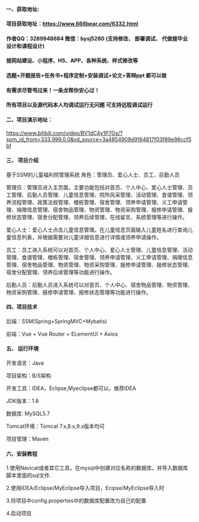 

#### 一、获取地址:
#### 项目获取地址：https://www.666bear.com/6332.html
#### 作者QQ：3289948684 微信：bysj5280 (支持修改、 部署调试、 代做接毕业设计和课程设计)
#### 接网站建设、小程序、H5、APP、各种系统、样式修改等
#### 选题+开题报告+任务书+程序定制+安装调试+论文+答辩ppt 都可以做
#### 有需求尽管甩过来！一条龙帮你安心过！
#### 所有项目以及源代码本人均调试运行无问题 可支持远程调试运行


#### 二、项目演示地址：

https://www.bilibili.com/video/BV1dC4y1P7Gs/?spm_id_from=333.999.0.0&vd_source=3a4854909d9164817f03f89e98ccf5bf

#### 三、 项目介绍

基于SSM的儿童福利院管理系统
角色：管理员、爱心人士、员工、后勤人员

管理员：管理员进入主页面，主要功能包括对首页、个人中心、爱心人士管理、员工管理、后勤人员管理、儿童信息管理、院所风采管理、活动管理、食谱管理、领养流程管理、政策法规管理、楼栋管理、宿舍管理、领养申请管理、义工申请管理、捐赠信息管理、宿舍物品管理、物资管理、物资采购管理、报修申请管理、报修状态管理、宿舍分配管理、领养后续管理、在线留言、系统管理等进行操作。

爱心人士：爱心人士点击儿童信息管理。在儿童信息页面输入儿童姓名进行查询儿童信息列表，并根据需要对儿童详细信息进行详情或领养申请操作。

员工：员工进入系统可以对首页、个人中心、爱心人士管理、儿童信息管理、活动管理、食谱管理、楼栋管理、宿舍管理、领养申请管理、义工申请管理、捐赠信息管理、宿舍物品管理、物资管理、物资采购管理、报修申请管理、报修状态管理、宿舍分配管理、领养后续管理等功能进行操作。

后勤人员：后勤人员进入系统可以对首页、个人中心、宿舍物品管理、物资管理、物资采购管理、报修申请管理、报修状态管理等功能进行操作。

#### 四、项目技术

后端：SSM(Spring+SpringMVC+Mybatis)

前端：Vue + Vue Router + ELementUI + Axios

#### 五、 运行环境
开发语言：Java

项目架构：B/S架构

开发工具：IDEA，Eclipse,Myeclipse都可以。推荐IDEA

JDK版本：1.8

数据库: MySQL5.7

Tomcat环境：Tomcat 7.x,8.x,9.x版本均可

项目管理：Maven



#### 六、安装教程

1.使用Navicat或者其它工具，在mysql中创建对应名称的数据库，并导入数据库脚本里面的sql文件.

2.使用IDEA/Eclipse/MyEclipse导入项目，Ecipse/MyEclipse导入时

3.将项目中config.properties中的数据库配置改为自己的配置

4.启动项目







